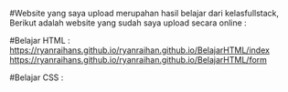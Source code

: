 #Website yang saya upload merupahan hasil belajar dari kelasfullstack, Berikut adalah website yang sudah saya upload secara online :

#Belajar HTML :
https://ryanraihans.github.io/ryanraihan.github.io/BelajarHTML/index
https://ryanraihans.github.io/ryanraihan.github.io/BelajarHTML/form

#Belajar CSS : 
